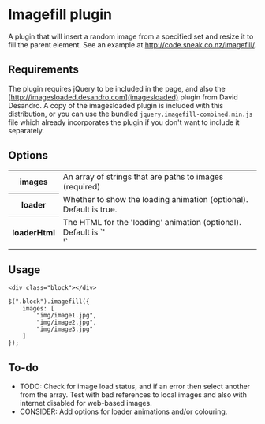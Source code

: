 # Imagefill plugin

A plugin that will insert a random image from a specified set and resize it to fill the parent element. See an example at <a href="http://code.sneak.co.nz/imagefill/">http://code.sneak.co.nz/imagefill/</a>.

## Requirements

The plugin requires jQuery to be included in the page, and also the [http://imagesloaded.desandro.com](imagesloaded) plugin from David Desandro. A copy of the imagesloaded plugin is included with this distribution, or you can use the bundled `jquery.imagefill-combined.min.js` file which already incorporates the plugin if you don't want to include it separately.

## Options
 
 <table>
 	<tr>
		<th>images</th>
		<td>An array of strings that are paths to images (required)</td>
	</tr>
	<tr>
		<th>loader</th>
		<td>Whether to show the loading animation (optional). Default is true.</td>
	</tr>
	<tr>
		<th>loaderHtml</th>
		<td>The HTML for the 'loading' animation (optional). Default is `'<div class="imagefill-loader"><div class="bounce1"></div><div class="bounce2"></div><div class="bounce3"></div></div>'`</td>
	</tr>
</table>

## Usage

	<div class="block"></div>

	$(".block").imagefill({
		images: [
			"img/image1.jpg",
			"img/image2.jpg",
			"img/image3.jpg"
		]
	});

## To-do

- TODO: Check for image load status, and if an error then select another from the array. Test with bad references to local images and also with internet disabled for web-based images.
- CONSIDER: Add options for loader animations and/or colouring.

